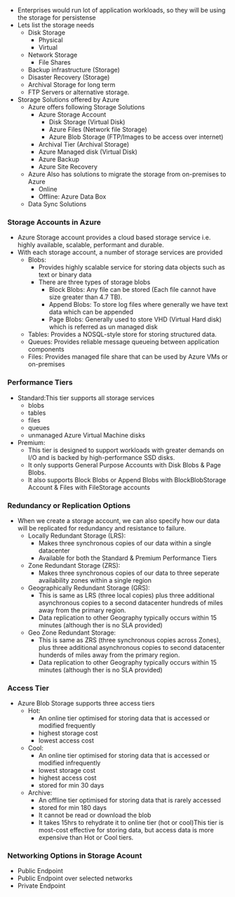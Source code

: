 * Enterprises would run lot of application workloads, so they will be using the storage for persistense
* Lets list the storage needs
  * Disk Storage
    * Physical
    * Virtual
  * Network Storage
    * File Shares
  * Backup infrastructure (Storage)
  * Disaster Recovery (Storage)
  * Archival Storage for long term
  * FTP Servers or alternative storage.
* Storage Solutions offered by Azure
  * Azure offers following Storage Solutions
    * Azure Storage Account
      * Disk Storage (Virtual Disk)
      * Azure Files (Network file Storage)
      * Azure Blob Storage (FTP/Images to be access over internet)
    * Archival Tier (Archival Storage)
    * Azure Managed disk (Virtual Disk)
    * Azure Backup
    * Azure Site Recovery
  * Azure Also has solutions to migrate the storage from on-premises to Azure
    * Online
    * Offline: Azure Data Box
  * Data Sync Solutions
  
### Storage Accounts in Azure
* Azure Storage account provides a cloud based storage service i.e. highly available, scalable, performant and durable.
* With each storage account, a number of storage services are provided
  * Blobs:
    * Provides highly scalable service for storing data objects such as text or binary data
    * There are three types of storage blobs
      * Block Blobs: Any file can be stored (Each file cannot have size greater than 4.7 TB).
      * Append Blobs: To store log files where generally we have text data which can be appended
      * Page Blobs: Generally used to store VHD (Virtual Hard disk) which is referred as un managed disk
  * Tables: Provides a NOSQL-style store for storing structured data.
  * Queues: Provides reliable message queueing between application components
  * Files: Provides managed file share that can be used by Azure VMs or on-premises
### Performance Tiers
* Standard:This tier supports all storage services
  * blobs
  * tables
  * files
  * queues
  * unmanaged Azure Virtual Machine disks
* Premium:
  * This tier is designed to support workloads with greater demands on I/O and is backed by high-performance SSD disks.
  * It only supports General Purpose Accounts with Disk Blobs & Page Blobs.
  * It also supports Block Blobs or Append Blobs with BlockBlobStorage Account & Files with FileStorage accounts

### Redundancy or Replication Options
* When we create a storage account, we can also specify how our data will be replicated for redundancy and resistance to failure.
  * Locally Redundant Storage (LRS):
    * Makes three synchronous copies of our data within a single datacenter
    * Available for both the Standard & Premium Performance Tiers
  * Zone Redundant Storage (ZRS):
    * Makes three synchronous copies of our data to three seperate availability zones within a single region
  * Geographically Redundant Storage (GRS):
    * This is same as LRS (three local copies) plus three additional asynchronous copies to a second datacenter hundreds of miles away from the primary region.
    * Data replication to other Geography typically occurs within 15 minutes (although ther is no SLA provided)
  * Geo Zone Redundant Storage:
    * This is same as ZRS (three synchronous copies across Zones), plus three additional asynchronous copies to second datacenter hunderds of miles away from the primary region.
    * Data replication to other Geography typically occurs within 15 minutes (although ther is no SLA provided)

### Access Tier
* Azure Blob Storage supports three access tiers
  * Hot:
    * An online tier optimised for storing data that is accessed or modified frequently
    * highest storage cost 
    * lowest access cost
  * Cool:
    * An online tier optimised for storing data that is accessed or modified infrequently
    * lowest storage cost 
    * highest access cost
    * stored for min 30 days
  * Archive:
    * An offline tier optimised for storing data that is rarely accessed 
    * stored for min 180 days
    * It cannot be read or download the blob
    * It takes 15hrs to rehydrate it to online tier (hot or cool)This tier is most-cost effective for storing data, but access data is more expensive than Hot or Cool tiers.

### Networking Options in Storage Acount
* Public Endpoint
* Public Endpoint over selected networks
* Private Endpoint